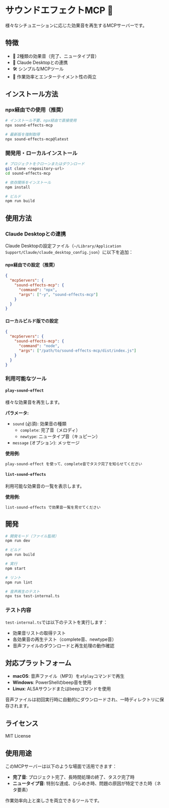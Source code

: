 # サウンドエフェクトMCP 🎵

様々なシチュエーションに応じた効果音を再生するMCPサーバーです。

## 特徴

- 🎵 2種類の効果音（完了、ニュータイプ音）
- 🚀 Claude Desktopとの連携
- 🛠️ シンプルなMCPツール
- 🎯 作業効率とエンターテイメント性の両立

## インストール方法

### npx経由での使用（推奨）

```bash
# インストール不要、npx経由で直接使用
npx sound-effects-mcp

# 最新版を強制取得
npx sound-effects-mcp@latest
```

### 開発用・ローカルインストール

```bash
# プロジェクトをクローンまたはダウンロード
git clone <repository-url>
cd sound-effects-mcp

# 依存関係をインストール
npm install

# ビルド
npm run build
```

## 使用方法

### Claude Desktopとの連携

Claude Desktopの設定ファイル（`~/Library/Application Support/Claude/claude_desktop_config.json`）に以下を追加：

#### npx経由での設定（推奨）

```json
{
  "mcpServers": {
    "sound-effects-mcp": {
      "command": "npx",
      "args": ["-y", "sound-effects-mcp"]
    }
  }
}
```

#### ローカルビルド版での設定

```json
{
  "mcpServers": {
    "sound-effects-mcp": {
      "command": "node",
      "args": ["/path/to/sound-effects-mcp/dist/index.js"]
    }
  }
}
```

### 利用可能なツール

#### `play-sound-effect`

様々な効果音を再生します。

**パラメータ:**
- `sound` (必須): 効果音の種類
  - `complete`: 完了音（メロディ）
  - `newtype`: ニュータイプ音（キュピーン）
- `message` (オプション): メッセージ

**使用例:**
```
play-sound-effect を使って、complete音でタスク完了を知らせてください
```

#### `list-sound-effects`

利用可能な効果音の一覧を表示します。

**使用例:**
```
list-sound-effects で効果音一覧を見せてください
```


## 開発

```bash
# 開発モード（ファイル監視）
npm run dev

# ビルド
npm run build

# 実行
npm start

# リント
npm run lint

# 音声再生のテスト
npx tsx test-internal.ts
```

### テスト内容

`test-internal.ts`では以下のテストを実行します：

- 効果音リストの取得テスト
- 各効果音の再生テスト（complete音、newtype音）
- 音声ファイルのダウンロードと再生処理の動作確認

## 対応プラットフォーム

- **macOS**: 音声ファイル（MP3）を`afplay`コマンドで再生
- **Windows**: PowerShellのbeep音を使用  
- **Linux**: ALSAサウンドまたはbeepコマンドを使用

音声ファイルは初回実行時に自動的にダウンロードされ、一時ディレクトリに保存されます。

## ライセンス

MIT License

## 使用用途

このMCPサーバーは以下のような場面で活用できます：

- **完了音**: プロジェクト完了、長時間処理の終了、タスク完了時
- **ニュータイプ音**: 特別な達成、ひらめき時、問題の原因が特定できた時（ネタ要素）

作業効率向上と楽しさを両立できるツールです。
